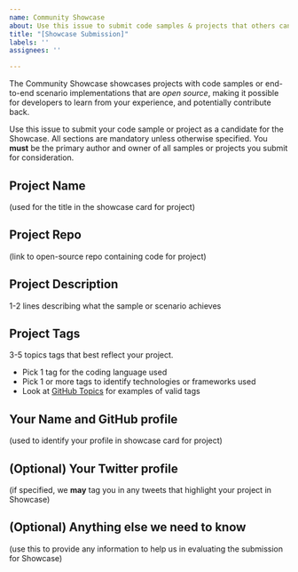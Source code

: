 ```yaml
---
name: Community Showcase
about: Use this issue to submit code samples & projects that others can learn from
title: "[Showcase Submission]"
labels: ''
assignees: ''

---
```


The Community Showcase showcases projects with code samples or end-to-end scenario implementations that are _open source_, making it possible for developers to learn from your experience, and potentially contribute back. 

Use this issue to submit your code sample or project as a candidate for the Showcase. All sections are mandatory unless otherwise specified. You **must** be the primary author and owner of all samples or projects you submit for consideration.

## Project Name 
(used for the title in the showcase card for project)

## Project Repo
(link to open-source repo containing code for project)

## Project Description
1-2 lines describing what the sample or scenario achieves

## Project Tags
3-5 topics tags that best reflect your project. 
 - Pick 1 tag for the coding language used
 - Pick 1 or more tags to identify technologies or frameworks used
 - Look at [GitHub Topics](https://github.com/topics) for examples of valid tags

## Your Name and GitHub profile
(used to identify your profile in showcase card for project)

## (Optional) Your Twitter profile
(if specified, we **may** tag you in any tweets that highlight your project in Showcase)

## (Optional) Anything else we need to know
(use this to provide any information to help us in evaluating the submission for Showcase)
